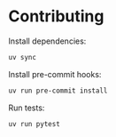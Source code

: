 # Contributing

Install dependencies:

```bash
uv sync
```

Install pre-commit hooks:

```bash
uv run pre-commit install
```

Run tests:

```bash
uv run pytest
```
